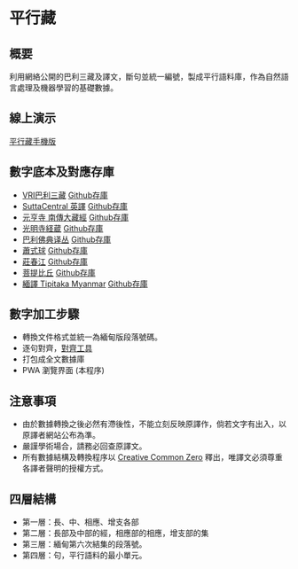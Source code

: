 # 平行藏

## 概要
利用網絡公開的巴利三藏及譯文，斷句並統一編號，製成平行語料庫，作為自然語言處理及機器學習的基礎數據。

## 線上演示
[平行藏手機版](https://nissaya.cn/sz/)

## 數字底本及對應存庫
- [VRI巴利三藏](https://tipitaka.org/)  [Github存庫](https://github.com/accelon/cs)
- [SuttaCentral 英譯](https://suttacentral.net)  [Github存庫](https://github.com/accelon/sc)
- [元亨寺 南傳大藏經](https://www.cbeta.org) [Github存庫](https://github.com/accelon/cb-n)
- [光明寺経蔵](https://komyojikyozo.web.fc2.com/) [Github存庫](https://github.com/accelon/kmj)
- [巴利佛典译丛](https://github.com/sutra-mobi/nikaya/tree/master/hzfxy) [Github存庫](https://github.com/accelon/sutra-mobi)
- [蕭式球](http://www.earlybuddhism.org.hk/?wp=3.1) [Github存庫](https://github.com/accelon/xsq)
- [莊春江](https://agama.buddhason.org/) [Github存庫](https://github.com/accelon/ccc)
- [菩提比丘](https://wisdomexperience.org/) [Github存庫](https://github.com/accelon/bb)
- [緬譯 Tipitaka Myanmar](https://play.google.com/store/apps/details?id=mm.pndaza.tipitakamyanmar) [Github存庫](https://github.com/accelon/cs-mm)

## 數字加工步驟
- 轉換文件格式並統一為緬甸版段落號碼。
- 逐句對齊，[對齊工具](https://accelon.github.io/aligner)
- 打包成全文數據庫
- PWA 瀏覽界面 (本程序)

## 注意事項
- 由於數據轉換之後必然有滯後性，不能立刻反映原譯作，倘若文字有出入，以原譯者網站公布為準。
- 嚴謹學術場合，請務必回查原譯文。
- 所有數據結構及轉換程序以 [Creative Common Zero](https://creativecommons.org/publicdomain/zero/1.0/deed.zh) 釋出，唯譯文必須尊重各譯者聲明的授權方式。

## 四層結構
- 第一層：長、中、相應、增支各部
- 第二層：長部及中部的經，相應部的相應，增支部的集
- 第三層：緬甸第六次結集的段落號。
- 第四層：句，平行語料的最小單元。

